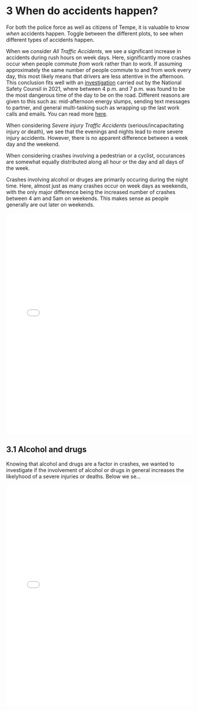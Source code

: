 # 3 When do accidents happen?

For both the police force as well as citizens of Tempe, it is valuable to know _when_ accidents happen. Toggle between the different plots, to see when different types of accidents happen.

When we consider _All Traffic Accidents_, we see a significant increase in accidents during rush hours on week days. Here, significantly more crashes occur when people commute _from_ work rather than _to_ work. If assuming approximately the same number of people commute to and from work every day, this most likely means that drivers are less attentive in the afternoon. This conclusion fits well with an [investigation](https://injuryfacts.nsc.org/motor-vehicle/overview/crashes-by-time-of-day-and-day-of-week/) carried out by the National Safety Counsil in 2021, where between 4 p.m. and 7 p.m. was found to be the most dangerous time of the day to be on the road. Different reasons are given to this such as: mid-afternoon energy slumps, sending text messages to partner, and general multi-tasking such as wrapping up the last work calls and emails. You can read more [here](https://www.fleschlawfirm.com/blog/your-afternoon-commute-is-more-dangerous-than-your-morning-drive/).

When considering _Severe injury Traffic Accidents_ (serious/incapacitating injury or death), we see that the evenings and nights lead to more severe injury accidents. However, there is no apparent difference between a week day and the weekend.

When considering crashes involving a pedestrian or a cyclist, occurances are somewhat equally distributed along all hour or the day and all days of the week.

Crashes involving alcohol or druges are primarily occuring during the night time. Here, almost just as many crashes occur on week days as weekends, with the only major difference being the increased number of crashes between 4 am and 5am on weekends. This makes sense as people generally are out later on weekends. 

<iframe src="contents/interactive-calendar-plot.html"
    sandbox="allow-same-origin allow-scripts"
    width="100%"
    height="600"
    scrolling="no"
    seamless="seamless"
    frameborder="0">
</iframe>

## 3.1 Alcohol and drugs

Knowing that alcohol and drugs are a factor in crashes, we wanted to investigate if the involvement of alcohol or drugs in general increases the likelyhood of a severe injuries or deaths.
Below we se...

<iframe src="contents/correlation_plot_severe_vs_alco.html"
    sandbox="allow-same-origin allow-scripts"
    width="100%"
    height="600"
    scrolling="no"
    seamless="seamless"
    frameborder="0">
</iframe>
